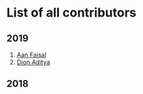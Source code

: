 # List of all contributors

## 2019

1. [Aan Faisal](https://github.com/aanfaisal)
2. [Dion Aditya](https://github.com/dionaditya)

## 2018

